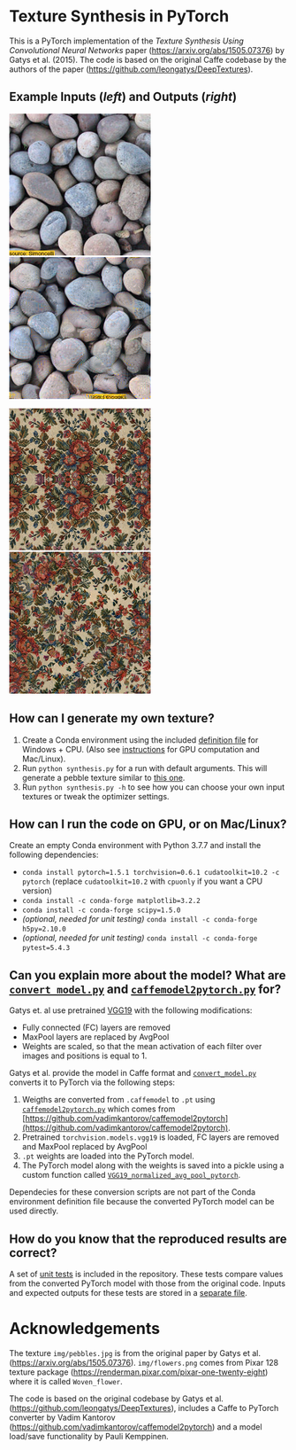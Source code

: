 # Texture Synthesis in PyTorch

This is a PyTorch implementation of the *Texture Synthesis Using Convolutional Neural Networks* paper (https://arxiv.org/abs/1505.07376) by Gatys et al. (2015). The code is based on the original Caffe codebase by the authors of the paper (https://github.com/leongatys/DeepTextures).

## Example Inputs (*left*) and Outputs (*right*)

![pebbles_in](img/pebbles.jpg) ![pebbles_out](img/output_pebbles.png)

<img src="img/flowers.png" width="256"> <img src="img/output_flowers.png" width="256">

## How can I generate my own texture?

1.  Create a Conda environment using the included [definition file](environment_win_cpu.yml) for Windows + CPU. (Also see [instructions](#how-can-i-run-the-code-on-gpu-or-on-maclinux) for GPU computation and Mac/Linux).
2.  Run `python synthesis.py` for a run with default arguments. This will generate a pebble texture similar to [this one](img/output_pebbles.png).
3.  Run `python synthesis.py -h` to see how you can choose your own input textures or tweak the optimizer settings.

## How can I run the code on GPU, or on Mac/Linux?

Create an empty Conda environment with Python 3.7.7 and install the following dependencies:
* `conda install pytorch=1.5.1 torchvision=0.6.1 cudatoolkit=10.2 -c pytorch` (replace `cudatoolkit=10.2` with `cpuonly` if you want a CPU version)
* `conda install -c conda-forge matplotlib=3.2.2`
* `conda install -c conda-forge scipy=1.5.0`
* *(optional, needed for unit testing)* `conda install -c conda-forge h5py=2.10.0`
* *(optional, needed for unit testing)* `conda install -c conda-forge pytest=5.4.3`

## Can you explain more about the model? What are [`convert_model.py`](convert_model.py) and [`caffemodel2pytorch.py`](caffemodel2pytorch.py) for?

Gatys et. al use pretrained [VGG19](http://www.robots.ox.ac.uk/~vgg/research/very_deep/) with the following modifications:
* Fully connected (FC) layers are removed
* MaxPool layers are replaced by AvgPool
* Weights are scaled, so that the mean activation of each filter over images and positions is equal to 1.

Gatys et al. provide the model in Caffe format and [`convert_model.py`](convert_model.py) converts it to PyTorch via the following steps:
1.  Weigths are converted from `.caffemodel` to `.pt` using [`caffemodel2pytorch.py`](caffemodel2pytorch.py) which comes from [https://github.com/vadimkantorov/caffemodel2pytorch](https://github.com/vadimkantorov/caffemodel2pytorch).
2.  Pretrained `torchvision.models.vgg19` is loaded, FC layers are removed and MaxPool replaced by AvgPool
3. `.pt` weights are loaded into the PyTorch model.
4. The PyTorch model along with the weights is saved into a pickle using a custom function called [`VGG19_normalized_avg_pool_pytorch`](models/VGG19_normalized_avg_pool_pytorch).

Dependecies for these conversion scripts are not part of the Conda environment definition file because the converted PyTorch model can be used directly.

## How do you know that the reproduced results are correct?

A set of [unit tests](unit_test.py) is included in the repository. These tests compare values from the converted PyTorch model with those from the original code. Inputs and expected outputs for these tests are stored in a [separate file](data/reference_values.hdf5).

# Acknowledgements

The texture `img/pebbles.jpg` is from the original paper by Gatys et al. (https://arxiv.org/abs/1505.07376). `img/flowers.png` comes from Pixar 128 texture package (https://renderman.pixar.com/pixar-one-twenty-eight) where it is called `Woven_flower`.

The code is based on the original codebase by Gatys et al. (https://github.com/leongatys/DeepTextures), includes a Caffe to PyTorch converter by Vadim Kantorov (https://github.com/vadimkantorov/caffemodel2pytorch) and a model load/save functionality by Pauli Kemppinen.
